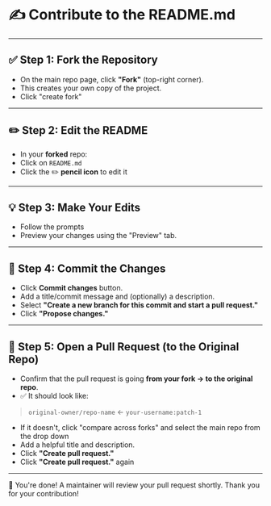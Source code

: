 # ✍️ Contribute to the README.md

---

## ✅ Step 1: Fork the Repository
- On the main repo page, click **"Fork"** (top-right corner).
- This creates your own copy of the project.
- Click "create fork"

---

## ✏️ Step 2: Edit the README
- In your **forked** repo:
- Click on `README.md`
- Click the ✏️ **pencil icon** to edit it

---

## 💡 Step 3: Make Your Edits
- Follow the prompts
- Preview your changes using the "Preview" tab.

---

## 💾 Step 4: Commit the Changes
- Click **Commit changes** button.
- Add a title/commit message and (optionally) a description.
- Select **"Create a new branch for this commit and start a pull request."**
- Click **"Propose changes."**

---

## 🔁 Step 5: Open a Pull Request (to the Original Repo)
- Confirm that the pull request is going **from your fork → to the original repo**.
- ✅ It should look like:
> `original-owner/repo-name` ← `your-username:patch-1`
- If it doesn't, click "compare across forks" and select the main repo from the drop down
- Add a helpful title and description.
- Click **"Create pull request."**
- Click **"Create pull request."** again

---

🎉 You're done! A maintainer will review your pull request shortly. Thank you for your contribution!
